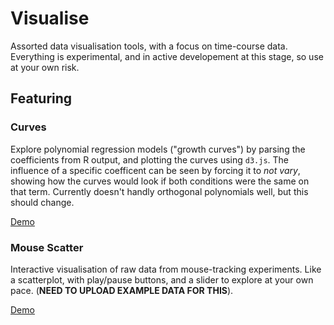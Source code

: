 # Visualise

Assorted data visualisation tools, with a focus on time-course data.
Everything is experimental, and in active developement at this stage,
so use at your own risk.

## Featuring

### Curves

Explore polynomial regression models ("growth curves")
by parsing the coefficients from R output, and plotting
the curves using `d3.js`.
The influence of a specific coefficent can be seen by forcing
it to *not vary*, showing how the curves would look if both
conditions were the same on that term.
Currently doesn't handly orthogonal polynomials well,
but this should change.

[Demo](http://eointravers.github.io/visualise/curves.html)

### Mouse Scatter

Interactive visualisation of raw data from mouse-tracking experiments.
Like a scatterplot, with play/pause buttons, and a slider to explore
at your own pace. (**NEED TO UPLOAD EXAMPLE DATA FOR THIS**).

[Demo](http://eointravers.github.io/visualise/scatter.html)
